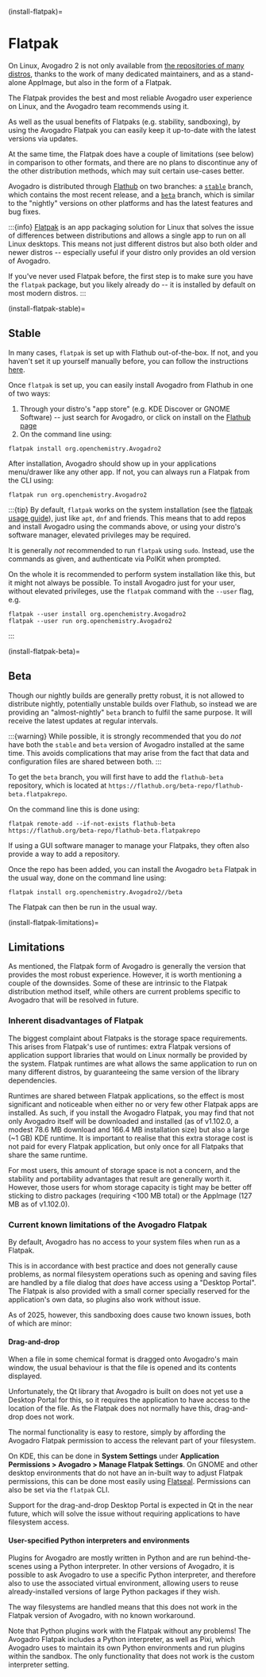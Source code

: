(install-flatpak)=

# Flatpak

On Linux, Avogadro 2 is not only available from [the repositories of many distros](https://repology.org/project/avogadro2/versions), thanks to the work of many dedicated maintainers, and as a stand-alone AppImage, but also in the form of a Flatpak.

The Flatpak provides the best and most reliable Avogadro user experience on Linux, and the Avogadro team recommends using it.

As well as the usual benefits of Flatpaks (e.g. stability, sandboxing), by using the Avogadro Flatpak you can easily keep it up-to-date with the latest versions via updates.

At the same time, the Flatpak does have a couple of limitations (see below) in comparison to other formats, and there are no plans to discontinue any of the other distribution methods, which may suit certain use-cases better.

Avogadro is distributed through [Flathub](https://flathub.org/apps/org.openchemistry.Avogadro2) on two branches: a [`stable`](install-flatpak-stable) branch, which contains the most recent release, and a [`beta`](install-flatpak-beta) branch, which is similar to the "nightly" versions on other platforms and has the latest features and bug fixes.

:::{info}
[Flatpak](https://flatpak.org/) is an app packaging solution for Linux that solves the issue of differences between distributions and allows a single app to run on all Linux desktops.
This means not just different distros but also both older and newer distros -- especially useful if your distro only provides an old version of Avogadro.

If you've never used Flatpak before, the first step is to make sure you have the `flatpak` package, but you likely already do -- it is installed by default on most modern distros.
:::


(install-flatpak-stable)=

## Stable

In many cases, `flatpak` is set up with Flathub out-of-the-box.
If not, and you haven't set it up yourself manually before, you can follow the instructions [here](https://flathub.org/setup).

Once `flatpak` is set up, you can easily install Avogadro from Flathub in one of two ways:

1. Through your distro's "app store" (e.g. KDE Discover or GNOME Software) -- just search for Avogadro, or click on install on the [Flathub page](https://flathub.org/apps/org.openchemistry.Avogadro2)
2. On the command line using:
```shell
flatpak install org.openchemistry.Avogadro2
```

After installation, Avogadro should show up in your applications menu/drawer like any other app.
If not, you can always run a Flatpak from the CLI using:
```shell
flatpak run org.openchemistry.Avogadro2
```

:::{tip}
By default, `flatpak` works on the system installation (see the [flatpak usage guide](https://docs.flatpak.org/en/latest/using-flatpak.html)), just like `apt`, `dnf` and friends.
This means that to add repos and install Avogadro using the commands above, or using your distro's software manager, elevated privileges may be required.

It is generally _not_ recommended to run `flatpak` using `sudo`.
Instead, use the commands as given, and authenticate via PolKit when prompted.

On the whole it is recommended to perform system installation like this, but it might not always be possible.
To install Avogadro just for your user, without elevated privileges, use the `flatpak` command with the `--user` flag, e.g.
```shell
flatpak --user install org.openchemistry.Avogadro2
flatpak --user run org.openchemistry.Avogadro2
```
:::


(install-flatpak-beta)=

## Beta

Though our nightly builds are generally pretty robust, it is not allowed to distribute nightly, potentially unstable builds over Flathub, so instead we are providing an "almost-nightly" `beta` branch to fulfil the same purpose.
It will receive the latest updates at regular intervals.

:::{warning}
While possible, it is strongly recommended that you do _not_ have both the `stable` and `beta` version of Avogadro installed at the same time.
This avoids complications that may arise from the fact that data and configuration files are shared between both.
:::

To get the `beta` branch, you will first have to add the `flathub-beta` repository, which is located at `https://flathub.org/beta-repo/flathub-beta.flatpakrepo`.

On the command line this is done using:
```
flatpak remote-add --if-not-exists flathub-beta https://flathub.org/beta-repo/flathub-beta.flatpakrepo
```

If using a GUI software manager to manage your Flatpaks, they often also provide a way to add a repository.

Once the repo has been added, you can install the Avogadro `beta` Flatpak in the usual way, done on the command line using:
```shell
flatpak install org.openchemistry.Avogadro2//beta
```

The Flatpak can then be run in the usual way.


(install-flatpak-limitations)=

## Limitations

As mentioned, the Flatpak form of Avogadro is generally the version that provides the most robust experience.
However, it is worth mentioning a couple of the downsides.
Some of these are intrinsic to the Flatpak distribution method itself, while others are current problems specific to Avogadro that will be resolved in future.

### Inherent disadvantages of Flatpak

The biggest complaint about Flatpaks is the storage space requirements.
This arises from Flatpak's use of runtimes: extra Flatpak versions of application support libraries that would on Linux normally be provided by the system.
Flatpak runtimes are what allows the same application to run on many different distros, by guaranteeing the same version of the library dependencies.

Runtimes are shared between Flatpak applications, so the effect is most significant and noticeable when either no or very few other Flatpak apps are installed.
As such, if you install the Avogadro Flatpak, you may find that not only Avogadro itself will be downloaded and installed (as of v1.102.0, a modest 78.6 MB download and 166.4 MB installation size) but also a large (~1 GB) KDE runtime.
It is important to realise that this extra storage cost is not paid for every Flatpak application, but only once for all Flatpaks that share the same runtime.

For most users, this amount of storage space is not a concern, and the stability and portability advantages that result are generally worth it.
However, those users for whom storage capacity is tight may be better off sticking to distro packages (requiring <100 MB total) or the AppImage (127 MB as of v1.102.0).

### Current known limitations of the Avogadro Flatpak

By default, Avogadro has no access to your system files when run as a Flatpak.

This is in accordance with best practice and does not generally cause problems, as normal filesystem operations such as opening and saving files are handled by a file dialog that _does_ have access using a "Desktop Portal".
The Flatpak is also provided with a small corner specially reserved for the application's own data, so plugins also work without issue.

As of 2025, however, this sandboxing does cause two known issues, both of which are minor:

#### Drag-and-drop

When a file in some chemical format is dragged onto Avogadro's main window, the usual behaviour is that the file is opened and its contents displayed.

Unfortunately, the Qt library that Avogadro is built on does not yet use a Desktop Portal for this, so it requires the application to have access to the location of the file.
As the Flatpak does not normally have this, drag-and-drop does not work.

The normal functionality is easy to restore, simply by affording the Avogadro Flatpak permission to access the relevant part of your filesystem.

On KDE, this can be done in **System Settings** under **Application Permissions > Avogadro > Manage Flatpak Settings**.
On GNOME and other desktop environments that do not have an in-built way to adjust Flatpak permissions, this can be done most easily using [Flatseal](https://flathub.org/en/apps/com.github.tchx84.Flatseal).
Permissions can also be set via the `flatpak` CLI.

Support for the drag-and-drop Desktop Portal is expected in Qt in the near future, which will solve the issue without requiring applications to have filesystem access.

#### User-specified Python interpreters and environments

Plugins for Avogadro are mostly written in Python and are run behind-the-scenes using a Python interpreter.
In other versions of Avogadro, it is possible to ask Avogadro to use a specific Python interpreter, and therefore also to use the associated virtual environment, allowing users to reuse already-installed versions of large Python packages if they wish.

The way filesystems are handled means that this does not work in the Flatpak version of Avogadro, with no known workaround.

Note that Python plugins work with the Flatpak without any problems!
The Avogadro Flatpak includes a Python interpreter, as well as Pixi, which Avogadro uses to maintain its own Python environments and run plugins within the sandbox.
The only functionality that does not work is the custom interpreter setting.

```{toctree}
```
